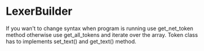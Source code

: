 # LexerBuilder
If you wan't to change syntax when program is running use get_net_token method 
otherwise use get_all_tokens and iterate over the array. Token class has to implements set_text() and get_text() method.
